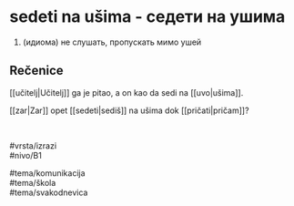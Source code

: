 # sedeti na ušima - седети на ушима

1. (идиома) не слушать, пропускать мимо ушей  

## Rečenice

[[učitelj|Učitelj]] ga je pitao, a on kao da sedi na [[uvo|ušima]].  

[[zar|Zar]] opet [[sedeti|sediš]] na ušima dok [[pričati|pričam]]?  

<br>

#vrsta/izrazi  
#nivo/B1  

#tema/komunikacija  
#tema/škola  
#tema/svakodnevica  
